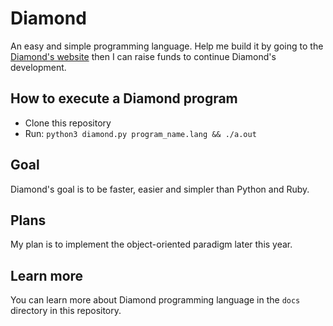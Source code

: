 # Diamond
An easy and simple programming language. Help me build it by going to the [Diamond's website](https://diamondlang.pythonanywhere.com/) then I can raise funds to continue Diamond's development.

## How to execute a Diamond program
* Clone this repository
* Run: `python3 diamond.py program_name.lang && ./a.out`

## Goal
Diamond's goal is to be faster, easier and simpler than Python and Ruby.

## Plans
My plan is to implement the object-oriented paradigm later this year.

## Learn more
You can learn more about Diamond programming language in the `docs` directory in this repository.
